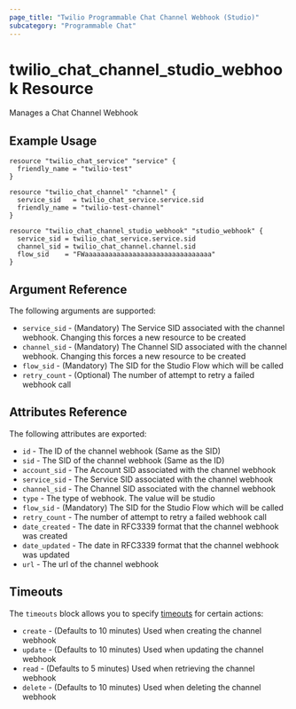 ```yaml
---
page_title: "Twilio Programmable Chat Channel Webhook (Studio)"
subcategory: "Programmable Chat"
---
```


# twilio_chat_channel_studio_webhook Resource

Manages a Chat Channel Webhook

## Example Usage

```hcl
resource "twilio_chat_service" "service" {
  friendly_name = "twilio-test"
}

resource "twilio_chat_channel" "channel" {
  service_sid   = twilio_chat_service.service.sid
  friendly_name = "twilio-test-channel"
}

resource "twilio_chat_channel_studio_webhook" "studio_webhook" {
  service_sid = twilio_chat_service.service.sid
  channel_sid = twilio_chat_channel.channel.sid
  flow_sid    = "FWaaaaaaaaaaaaaaaaaaaaaaaaaaaaaaaa"
}
```

## Argument Reference

The following arguments are supported:

- `service_sid` - (Mandatory) The Service SID associated with the channel webhook. Changing this forces a new resource to be created
- `channel_sid` - (Mandatory) The Channel SID associated with the channel webhook. Changing this forces a new resource to be created
- `flow_sid` - (Mandatory) The SID for the Studio Flow which will be called
- `retry_count` - (Optional)  The number of attempt to retry a failed webhook call

## Attributes Reference

The following attributes are exported:

- `id` - The ID of the channel webhook (Same as the SID)
- `sid` - The SID of the channel webhook (Same as the ID)
- `account_sid` - The Account SID associated with the channel webhook
- `service_sid` - The Service SID associated with the channel webhook
- `channel_sid` - The Channel SID associated with the channel webhook
- `type` - The type of webhook. The value will be studio
- `flow_sid` - (Mandatory) The SID for the Studio Flow which will be called
- `retry_count` - The number of attempt to retry a failed webhook call
- `date_created` - The date in RFC3339 format that the channel webhook was created
- `date_updated` - The date in RFC3339 format that the channel webhook was updated
- `url` - The url of the channel webhook

## Timeouts

The `timeouts` block allows you to specify [timeouts](https://www.terraform.io/docs/configuration/resources.html#timeouts) for certain actions:

- `create` - (Defaults to 10 minutes) Used when creating the channel webhook
- `update` - (Defaults to 10 minutes) Used when updating the channel webhook
- `read` - (Defaults to 5 minutes) Used when retrieving the channel webhook
- `delete` - (Defaults to 10 minutes) Used when deleting the channel webhook
